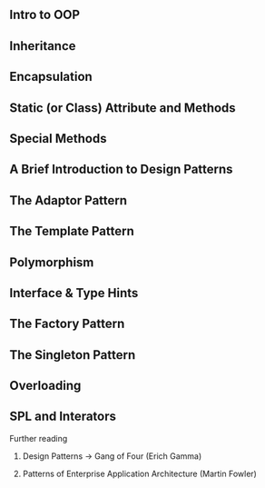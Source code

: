 ## Intro to OOP

## Inheritance

## Encapsulation

## Static (or Class) Attribute and Methods

## Special Methods

## A Brief Introduction to Design Patterns

## The Adaptor Pattern

## The Template Pattern

## Polymorphism

## Interface & Type Hints

## The Factory Pattern

## The Singleton Pattern

## Overloading

## SPL and Interators

Further reading

1. Design Patterns -> Gang of Four (Erich Gamma)

2. Patterns of Enterprise Application Architecture (Martin Fowler)
